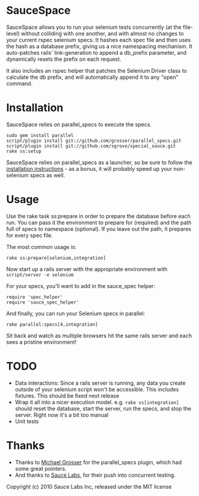 SauceSpace
==========

SauceSpace allows you to run your selenium tests concurrently (at the file-level) without colliding with one another, and with almost no changes to your current rspec selenium specs. It hashes each spec file and then uses the hash as a database prefix, giving us a nice namespacing mechanism. It auto-patches rails' link-generation to append a db_prefix parameter, and dynamically resets the prefix on each request.

It also includes an rspec helper that patches the Selenium Driver class to calculate the db prefix, and will automatically append it to any "open" command.

Installation
============
SauceSpace relies on parallel_specs to execute the specs.

    sudo gem install parallel
    script/plugin install git://github.com/grosser/parallel_specs.git
    script/plugin install git://github.com/sgrove/special_sauce.git
    rake ss:setup

SauceSpace relies on parallel_specs as a launcher, so be sure to follow the [installation instructions](http://github.com/grosser/parallel_specs) - as a bonus, it will probably  speed up your non-selenium specs as well.

Usage
=====
Use the rake task ss:prepare in order to prepare the database before each run. You can pass it the environment to prepare for (required) and the path full of specs to namespace (optional). If you leave out the path, it prepares for every spec file.

The most common usage is:

    rake ss:prepare[selenium,integration]

Now start up a rails server with the appropriate environment with `script/server -e selenium`

For your specs, you'll want to add in the sauce_spec helper:

    require 'spec_helper'
    require 'sauce_spec_helper'

And finally, you can run your Selenium specs in parallel:

    rake parallel:specs[4,integration]

Sit back and watch as multiple browsers hit the same rails server and each sees a pristine environment!

TODO
====
* Data interactions: Since a rails server is running, any data you create outside of your selenium script won't be accessible. This includes fixtures. This should be fixed next release
* Wrap it all into a nicer execution model. e.g. `rake ss[integration]` should reset the database, start the server, run the specs, and stop the server. Right now it's a bit too manual
* Unit tests

Thanks
======
* Thanks to [Michael Grosser](http://pragmatig.wordpress.com/) for the parallel_specs plugin, which had some great pointers.
* And thanks to [Sauce Labs](https://saucelabs.com/), for their push into concurrent testing.

Copyright (c) 2010 Sauce Labs Inc, released under the MIT license
